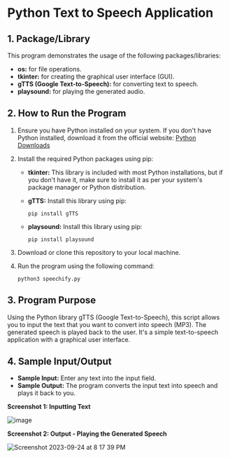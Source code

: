 # Python Text to Speech Application

## 1. Package/Library
This program demonstrates the usage of the following packages/libraries:
- **os:** for file operations.
- **tkinter:** for creating the graphical user interface (GUI).
- **gTTS (Google Text-to-Speech):** for converting text to speech.
- **playsound:** for playing the generated audio.

## 2. How to Run the Program
1. Ensure you have Python installed on your system. If you don't have Python installed, download it from the official website: [Python Downloads](https://www.python.org/downloads/)

2. Install the required Python packages using pip:
   - **tkinter:** This library is included with most Python installations, but if you don't have it, make sure to install it as per your system's package manager or Python distribution.
   
   - **gTTS:** Install this library using pip:
     ```
     pip install gTTS
     ```

   - **playsound:** Install this library using pip:
     ```
     pip install playsound
     ```
4. Download or clone this repository to your local machine.
5. Run the program using the following command:
   ```
   python3 speechify.py
   ```

## 3. Program Purpose
Using the Python library gTTS (Google Text-to-Speech), this script allows you to input the text that you want to convert into speech (MP3). The generated speech is played back to the user. It's a simple text-to-speech application with a graphical user interface.

## 4. Sample Input/Output
- **Sample Input:** Enter any text into the input field.
- **Sample Output:** The program converts the input text into speech and plays it back to you.

**Screenshot 1: Inputting Text**

![image](https://github.com/kimhwany/test/assets/76538067/a411e27a-2cad-4a63-b984-88c851ab0c49)

**Screenshot 2: Output - Playing the Generated Speech**

![Screenshot 2023-09-24 at 8 17 39 PM](https://github.com/kimhwany/PythonAutomation/assets/76538067/b7f48d78-43fe-4291-a02f-c45720acabdf)
